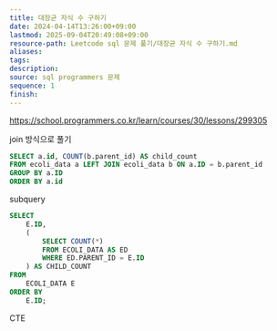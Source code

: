 ```yaml
---
title: 대장균 자식 수 구하기
date: 2024-04-14T13:26:00+09:00
lastmod: 2025-09-04T20:49:08+09:00
resource-path: Leetcode sql 문제 풀기/대장균 자식 수 구하기.md
aliases: 
tags: 
description: 
source: sql programmers 문제
sequence: 1
finish: 
---
```

https://school.programmers.co.kr/learn/courses/30/lessons/299305



join 방식으로 풀기

```sql
SELECT a.id, COUNT(b.parent_id) AS child_count
FROM ecoli_data a LEFT JOIN ecoli_data b ON a.ID = b.parent_id
GROUP BY a.ID
ORDER BY a.id
```

subquery

```sql
SELECT 
    E.ID,
    (
        SELECT COUNT(*)
        FROM ECOLI_DATA AS ED
        WHERE ED.PARENT_ID = E.ID
    ) AS CHILD_COUNT
FROM 
    ECOLI_DATA E
ORDER BY 
    E.ID;
```

CTE

```sql

```